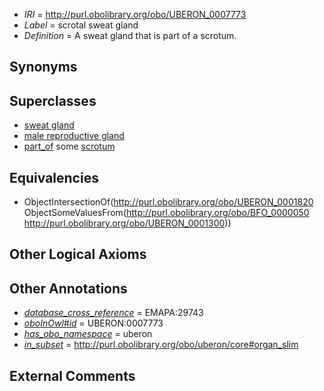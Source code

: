  * *IRI* = http://purl.obolibrary.org/obo/UBERON_0007773
 * *Label* = scrotal sweat gland
 * *Definition* = A sweat gland that is part of a scrotum.

## Synonyms


## Superclasses

 * [sweat gland](../../UBERON/20/UBERON_0001820.md)
 * [male reproductive gland](../../UBERON/99/UBERON_0005399.md)
 * [part_of](../../BFO/50/BFO_0000050.md) some [scrotum](../../UBERON/00/UBERON_0001300.md)

## Equivalencies

 * ObjectIntersectionOf(<http://purl.obolibrary.org/obo/UBERON_0001820> ObjectSomeValuesFrom(<http://purl.obolibrary.org/obo/BFO_0000050> <http://purl.obolibrary.org/obo/UBERON_0001300>))

## Other Logical Axioms


## Other Annotations

 * *[database_cross_reference](../../ef/oboInOwl#hasDbXref.md)* = EMAPA:29743
 * *[oboInOwl#id](../../id/oboInOwl#id.md)* = UBERON:0007773
 * *[has_obo_namespace](../../ce/oboInOwl#hasOBONamespace.md)* = uberon
 * *[in_subset](../../et/oboInOwl#inSubset.md)* = http://purl.obolibrary.org/obo/uberon/core#organ_slim

## External Comments

